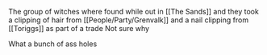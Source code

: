 The group of witches where found while out in [[The Sands]] and they took a clipping of hair from [[People/Party/Grenvalk]] and a nail clipping from [[Toriggs]] as part of a trade 
Not sure why

What a bunch of ass holes 